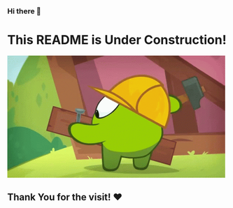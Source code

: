 ### Hi there 👋


# This README is Under Construction!
![image](resources/construct-construction.gif)

## Thank You for the visit! :heart:
